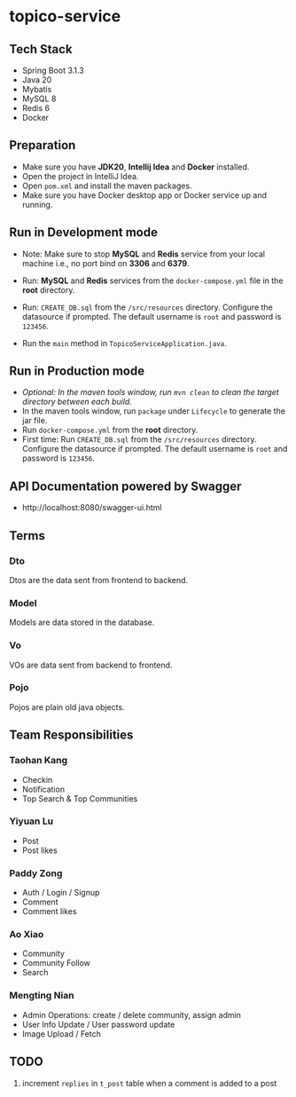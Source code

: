# topico-service

## Tech Stack

- Spring Boot 3.1.3
- Java 20
- Mybatis
- MySQL 8
- Redis 6
- Docker

## Preparation

- Make sure you have **JDK20**, **Intellij Idea** and **Docker** installed.
- Open the project in IntelliJ Idea.
- Open `pom.xml` and install the maven packages.
- Make sure you have Docker desktop app or Docker service up and running.

## Run in Development mode

- Note: Make sure to stop __MySQL__ and __Redis__ service from your local machine
  i.e., no port bind on __3306__ and __6379__.

- Run: __MySQL__ and __Redis__ services from the `docker-compose.yml` file in the __root__ directory.
- Run: `CREATE_DB.sql` from the `/src/resources` directory. Configure the datasource if prompted. The default username
  is `root` and password is `123456`.
- Run the `main` method in `TopicoServiceApplication.java`.

## Run in Production mode

- _Optional: In the maven tools window, run `mvn clean` to clean the target directory between each build._
- In the maven tools window, run `package` under `Lifecycle` to generate the jar file.
- Run `docker-compose.yml` from the __root__ directory.
- First time: Run `CREATE_DB.sql` from the `/src/resources` directory. Configure the datasource if prompted. The default
  username
  is `root` and password is `123456`.

## API Documentation powered by Swagger

- http://localhost:8080/swagger-ui.html

## Terms

### Dto

Dtos are the data sent from frontend to backend.

### Model

Models are data stored in the database.

### Vo

VOs are data sent from backend to frontend.

### Pojo

Pojos are plain old java objects.

## Team Responsibilities

### Taohan Kang

- Checkin
- Notification
- Top Search & Top Communities

### Yiyuan Lu

- Post
- Post likes

### Paddy Zong

- Auth / Login / Signup
- Comment
- Comment likes

### Ao Xiao

- Community
- Community Follow
- Search


### Mengting Nian

- Admin Operations: create / delete community, assign admin
- User Info Update / User password update
- Image Upload / Fetch

## TODO

1. increment `replies` in `t_post` table when a comment is added to a post
